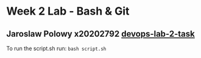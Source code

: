 # Week 2 Lab - Bash & Git
Jaroslaw Polowy x20202792
[devops-lab-2-task](https://github.com/JarekPo/devops-lab-2-task)
---
To run the script.sh run: `bash script.sh`
